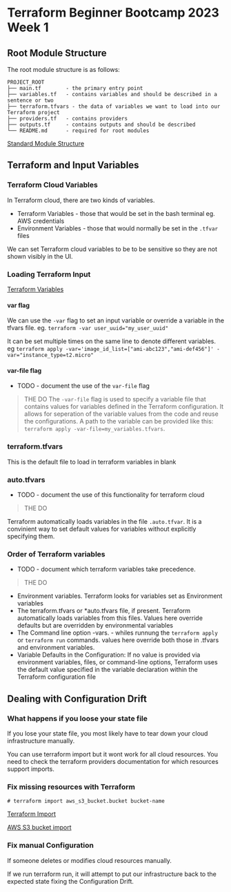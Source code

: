 # Terraform Beginner Bootcamp 2023 Week 1

## Root Module Structure

The root module structure is as follows:

```
PROJECT_ROOT
├── main.tf        - the primary entry point
├── variables.tf   - contains variables and should be described in a sentence or two
├── terraform.tfvars - the data of variables we want to load into our Terraform project
├── providers.tf   - contains providers
├── outputs.tf     - contains outputs and should be described
└── README.md      - required for root modules
```

[Standard Module Structure](https://developer.hashicorp.com/terraform/language/modules/develop/structure)

## Terraform and Input Variables

### Terraform Cloud Variables

In Terraform cloud, there are two kinds of variables.

- Terraform Variables - those that would be set in the bash terminal eg. AWS credentials
- Environment Variables - those that would normally be set in the `.tfvar` files

We can set Terraform cloud variables to be to be sensitive so they are not shown visibly in the UI.

### Loading Terraform Input

[Terraform Variables](https://developer.hashicorp.com/terraform/language/values)

#### var flag

We can use the `-var` flag to set an input variable or override a variable in the tfvars file. eg. `terraform -var user_uuid="my_user_uuid"`

It can be set multiple times on the same line to denote different variables. eg `terraform apply -var='image_id_list=["ami-abc123","ami-def456"]' -var="instance_type=t2.micro"`

#### var-file flag

- TODO - document the use of the `var-file` flag
> THE DO
The `-var-file` flag is used to specify a variable file that contains values for variables defined in the Terraform configuration. It allows for seperation of the variable values from the code and reuse the configurations. A path to the variable can be provided like this: `terraform apply -var-file=my_variables.tfvars`. 

### terraform.tfvars

This is the default file to load in terraform variables in blank

### auto.tfvars

- TODO - document the use of this functionality for terraform cloud

> THE DO

Terraform automatically loads variables in the file `.auto.tfvar`. It is a convinient way to set default values for variables without explicitly specifying them.

### Order of Terraform variables

- TODO - document which terraform variables take precedence.
> THE DO

- Environment variables. Terraform looks for variables set as Environment variables
- The terraform.tfvars or *auto.tfvars file, if present. Terraform automatically loads variables from this files. Values here override defaults but are overridden by environmental variables
- The Command line option -vars. - whiles runnung the `terraform apply` or `terraform run` commands. values here override both those in .tfvars and environment variables.
- Variable Defaults in the Configuration: If no value is provided via environment variables, files, or command-line options, Terraform uses the default value specified in the variable declaration within the Terraform configuration file

## Dealing with Configuration Drift

### What happens if you loose your state file

If you lose your state file, you most likely have to tear down your cloud infrastructure manually.

You can use terraform import but it wont work for all cloud resources. You need to check the terraform providers documentation for which resources support imports.

### Fix missing resources with Terraform 

```
# terraform import aws_s3_bucket.bucket bucket-name
```
[Terraform Import](https://developer.hashicorp.com/terraform/cli/import)

[AWS S3 bucket import](https://registry.terraform.io/providers/hashicorp/aws/latest/docs/resources/s3_bucket#import)

### Fix manual Configuration

If someone deletes or modifies cloud resources manually.

If we run terraform run, it will attempt to put our infrastructure back to the expected state fixing the Configuration Drift.
